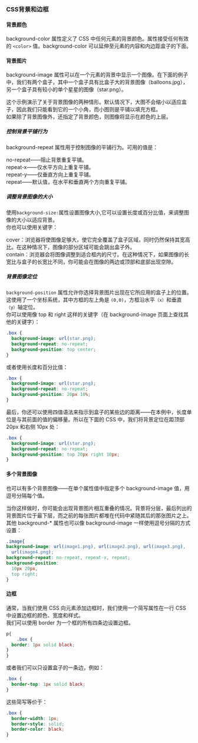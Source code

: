 ### CSS背景和边框
#### 背景颜色
background-color 属性定义了 CSS 中任何元素的背景颜色。属性接受任何有效的 `<color>` 值。background-color 可以延伸至元素的内容和内边距盒子的下面。  
#### 背景图片
background-image 属性可以在一个元素的背景中显示一个图像。在下面的例子中，我们有两个盒子，其中一个盒子具有比盒子大的背景图像（balloons.jpg），另一个盒子具有较小的单个星星的图像（star.png）。  

这个示例演示了关于背景图像的两种情形。默认情况下，大图不会缩小以适应盒子，因此我们只能看到它的一个小角，而小图则是平铺以填充方框。  
如果除了背景图像外，还指定了背景颜色，则图像将显示在颜色的上层。  
##### 控制背景平铺行为
background-repeat 属性用于控制图像的平铺行为。可用的值是：  

no-repeat——阻止背景重复平铺。  
repeat-x——仅水平方向上重复平铺。  
repeat-y——仅垂直方向上重复平铺。  
repeat——默认值，在水平和垂直两个方向重复平铺。  
##### 调整背景图像的大小
使用`background-size:`属性设置图像大小,它可以设置长度或百分比值，来调整图像的大小以适应背景。  
你也可以使用关键字：  
  
cover：浏览器将使图像足够大，使它完全覆盖了盒子区域，同时仍然保持其宽高比。在这种情况下，图像的部分区域可能会跳出盒子外。  
contain：浏览器会将图像调整到适合框内的尺寸。在这种情况下，如果图像的长宽比与盒子的长宽比不同，你可能会在图像的两边或顶部和底部出现空隙。  
##### 背景图像定位
`background-position` 属性允许你选择背景图片出现在它所应用的盒子上的位置。这使用了一个坐标系统，其中方框的左上角是 `(0,0)`，方框沿水平`（x）`和垂直`（y）`轴定位。  
你可以使用像 top 和 right 这样的关键字（在 background-image 页面上查找其他的关键字）：  
```css
.box {
  background-image: url(star.png);
  background-repeat: no-repeat;
  background-position: top center;
}

```
或者使用长度和百分比值：  
```css
.box {
  background-image: url(star.png);
  background-repeat: no-repeat;
  background-position: 20px 10%;
}
```
最后，你还可以使用四值语法来指示到盒子的某些边的距离——在本例中，长度单位是与其前面的值的偏移量。所以在下面的 CSS 中，我们将背景定位在距顶部 20px 和右侧 10px 处：  
```css
.box {
  background-image: url(star.png);
  background-repeat: no-repeat;
  background-position: top 20px right 10px;
}
```
#### 多个背景图像
也可以有多个背景图像——在单个属性值中指定多个 background-image 值，用逗号分隔每个值。  

当你这样做时，你可能会出现背景图片相互重叠的情况。背景将分层，最后列出的背景图片位于最下层，而之前的每张图片都堆在代码中紧随其后的那张图片之上。  
其他 background-* 属性也可以像 background-image 一样使用逗号分隔的方式设置：  
```css
.image{
background-image: url(image1.png), url(image2.png), url(image3.png),
  url(image4.png);
background-repeat: no-repeat, repeat-x, repeat;
background-position:
  10px 20px,
  top right;
}


```
#### 边框
通常，当我们使用 CSS 向元素添加边框时，我们使用一个简写属性在一行 CSS 中设置边框的颜色、宽度和样式。  
我们可以使用 border 为一个框的所有四条边设置边框。
```css
p{
    .box {
  border: 1px solid black;
}
}
```
或者我们可以只设置盒子的一条边，例如：
```css
.box {
  border-top: 1px solid black;
}
```
这些简写等价于：
```css
.box {
  border-width: 1px;
  border-style: solid;
  border-color: black;
}
```